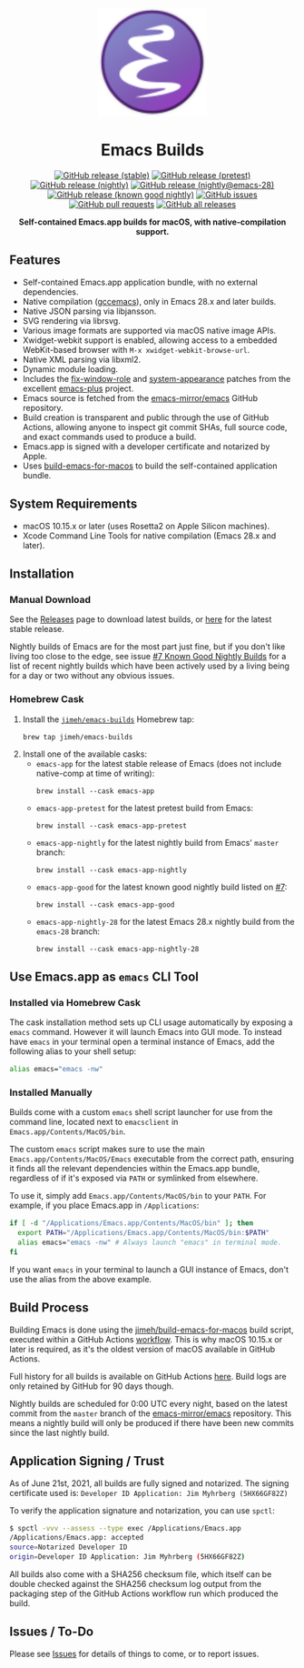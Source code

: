 <p align="center">
  <img width="192px" src="https://github.com/emacs-mirror/emacs/raw/emacs-27.2/etc/images/icons/hicolor/scalable/apps/emacs.svg" alt="Logo">
</p>

<h1 align="center">
  Emacs Builds
</h1>

<p align="center">
  <a href="https://github.com/jimeh/emacs-builds/releases/latest"><img alt="GitHub release (stable)" src="https://img.shields.io/endpoint?url=https%3A%2F%2Fraw.githubusercontent.com%2Fjimeh%2Fhomebrew-emacs-builds%2Fmeta%2FCasks%2Femacs-app%2Fshield.json"></a>
  <a href="https://github.com/jimeh/emacs-builds/releases?q=pretest&expanded=true"><img alt="GitHub release (pretest)" src="https://img.shields.io/endpoint?url=https%3A%2F%2Fraw.githubusercontent.com%2Fjimeh%2Fhomebrew-emacs-builds%2Fmeta%2FCasks%2Femacs-app-pretest%2Fshield.json"></a>
  <a href="https://github.com/jimeh/emacs-builds/releases?q=master&expanded=true"><img alt="GitHub release (nightly)" src="https://img.shields.io/endpoint?url=https%3A%2F%2Fraw.githubusercontent.com%2Fjimeh%2Fhomebrew-emacs-builds%2Fmeta%2FCasks%2Femacs-app-nightly%2Fshield.json"></a>
  <a href="https://github.com/jimeh/emacs-builds/releases?q=emacs-28&expanded=true"><img alt="GitHub release (nightly@emacs-28)" src="https://img.shields.io/endpoint?url=https%3A%2F%2Fraw.githubusercontent.com%2Fjimeh%2Fhomebrew-emacs-builds%2Fmeta%2FCasks%2Femacs-app-nightly-28%2Fshield.json"></a>
  <a href="https://github.com/jimeh/emacs-builds/issues/7"><img alt="GitHub release (known good nightly)" src="https://img.shields.io/endpoint?url=https%3A%2F%2Fraw.githubusercontent.com%2Fjimeh%2Fhomebrew-emacs-builds%2Fmeta%2FCasks%2Femacs-app-good%2Fshield.json"></a>
  <a href="https://github.com/jimeh/emacs-builds/issues"><img alt="GitHub issues" src="https://img.shields.io/github/issues-raw/jimeh/emacs-builds?style=flat&logo=github&logoColor=white"></a>
  <a href="https://github.com/jimeh/emacs-builds/pulls"><img alt="GitHub pull requests" src="https://img.shields.io/github/issues-pr-raw/jimeh/emacs-builds?style=flat&logo=github&logoColor=white"></a>
  <a href="https://github.com/jimeh/emacs-builds/releases"><img alt="GitHub all releases" src="https://img.shields.io/endpoint?url=https%3A%2F%2Fraw.githubusercontent.com%2Fjimeh%2Femacs-builds%2Fmeta%2Ftotal-downloads%2Fshield.json"></a>
</p>

<p align="center">
  <strong>
    Self-contained Emacs.app builds for macOS, with native-compilation support.
  </strong>
</p>

## Features

- Self-contained Emacs.app application bundle, with no external dependencies.
- Native compilation ([gccemacs][]), only in Emacs 28.x and later builds.
- Native JSON parsing via libjansson.
- SVG rendering via librsvg.
- Various image formats are supported via macOS native image APIs.
- Xwidget-webkit support is enabled, allowing access to a embedded WebKit-based
  browser with `M-x xwidget-webkit-browse-url`.
- Native XML parsing via libxml2.
- Dynamic module loading.
- Includes the [fix-window-role][] and [system-appearance][] patches from the
  excellent [emacs-plus][] project.
- Emacs source is fetched from the [emacs-mirror/emacs][] GitHub repository.
- Build creation is transparent and public through the use of GitHub Actions,
  allowing anyone to inspect git commit SHAs, full source code, and exact
  commands used to produce a build.
- Emacs.app is signed with a developer certificate and notarized by Apple.
- Uses [build-emacs-for-macos][] to build the self-contained application bundle.

[build-emacs-for-macos]: https://github.com/jimeh/build-emacs-for-macos
[gccemacs]: https://www.emacswiki.org/emacs/GccEmacs
[fix-window-role]:
  https://github.com/d12frosted/homebrew-emacs-plus/blob/master/patches/emacs-28/fix-window-role.patch
[system-appearance]:
  https://github.com/d12frosted/homebrew-emacs-plus/blob/master/patches/emacs-28/system-appearance.patch
[emacs-plus]: https://github.com/d12frosted/homebrew-emacs-plus
[emacs-mirror/emacs]: https://github.com/emacs-mirror/emacs

## System Requirements

- macOS 10.15.x or later (uses Rosetta2 on Apple Silicon machines).
- Xcode Command Line Tools for native compilation (Emacs 28.x and later).

## Installation

### Manual Download

See the [Releases][] page to download latest builds, or [here](latest) for the
latest stable release.

Nightly builds of Emacs are for the most part just fine, but if you don't like
living too close to the edge, see issue [#7 Known Good Nightly Builds][7] for a
list of recent nightly builds which have been actively used by a living being
for a day or two without any obvious issues.

[releases]: https://github.com/jimeh/emacs-builds/releases
[latest]: https://github.com/jimeh/emacs-builds/releases/latest
[7]: https://github.com/jimeh/emacs-builds/issues/7

### Homebrew Cask

1. Install the
   [`jimeh/emacs-builds`](https://github.com/jimeh/homebrew-emacs-builds)
   Homebrew tap:
   ```
   brew tap jimeh/emacs-builds
   ```
2. Install one of the available casks:
   - `emacs-app` for the latest stable release of Emacs (does not include
     native-comp at time of writing):
     ```
     brew install --cask emacs-app
     ```
   - `emacs-app-pretest` for the latest pretest build from Emacs:
     ```
     brew install --cask emacs-app-pretest
     ```
   - `emacs-app-nightly` for the latest nightly build from Emacs' `master`
     branch:
     ```
     brew install --cask emacs-app-nightly
     ```
   - `emacs-app-good` for the latest known good nightly build listed on [#7][7]:
     ```
     brew install --cask emacs-app-good
     ```
   - `emacs-app-nightly-28` for the latest Emacs 28.x nightly build from the
     `emacs-28` branch:
     ```
     brew install --cask emacs-app-nightly-28
     ```

[7]: https://github.com/jimeh/emacs-builds/issues/7

## Use Emacs.app as `emacs` CLI Tool

### Installed via Homebrew Cask

The cask installation method sets up CLI usage automatically by exposing a
`emacs` command. However it will launch Emacs into GUI mode. To instead have
`emacs` in your terminal open a terminal instance of Emacs, add the following
alias to your shell setup:

```bash
alias emacs="emacs -nw"
```

### Installed Manually

Builds come with a custom `emacs` shell script launcher for use from the command
line, located next to `emacsclient` in `Emacs.app/Contents/MacOS/bin`.

The custom `emacs` script makes sure to use the main
`Emacs.app/Contents/MacOS/Emacs` executable from the correct path, ensuring it
finds all the relevant dependencies within the Emacs.app bundle, regardless of
if it's exposed via `PATH` or symlinked from elsewhere.

To use it, simply add `Emacs.app/Contents/MacOS/bin` to your `PATH`. For
example, if you place Emacs.app in `/Applications`:

```bash
if [ -d "/Applications/Emacs.app/Contents/MacOS/bin" ]; then
  export PATH="/Applications/Emacs.app/Contents/MacOS/bin:$PATH"
  alias emacs="emacs -nw" # Always launch "emacs" in terminal mode.
fi
```

If you want `emacs` in your terminal to launch a GUI instance of Emacs, don't
use the alias from the above example.

## Build Process

Building Emacs is done using the [jimeh/build-emacs-for-macos][] build script,
executed within a GitHub Actions [workflow][]. This is why macOS 10.15.x or
later is required, as it's the oldest version of macOS available in GitHub
Actions.

[jimeh/build-emacs-for-macos]: https://github.com/jimeh/build-emacs-for-macos
[workflow]:
  https://github.com/jimeh/emacs-builds/blob/main/.github/workflows/build.yml

Full history for all builds is available on GitHub Actions [here][actions].
Build logs are only retained by GitHub for 90 days though.

[actions]: https://github.com/jimeh/emacs-builds/actions

Nightly builds are scheduled for 0:00 UTC every night, based on the latest
commit from the `master` branch of the [emacs-mirror/emacs][] repository. This
means a nightly build will only be produced if there have been new commits since
the last nightly build.

## Application Signing / Trust

As of June 21st, 2021, all builds are fully signed and notarized. The signing
certificate used is: `Developer ID Application: Jim Myhrberg (5HX66GF82Z)`

To verify the application signature and notarization, you can use `spctl`:

```bash
$ spctl -vvv --assess --type exec /Applications/Emacs.app
/Applications/Emacs.app: accepted
source=Notarized Developer ID
origin=Developer ID Application: Jim Myhrberg (5HX66GF82Z)
```

All builds also come with a SHA256 checksum file, which itself can be double
checked against the SHA256 checksum log output from the packaging step of the
GitHub Actions workflow run which produced the build.

[emacs-mirror/emacs]: https://github.com/emacs-mirror/emacs

## Issues / To-Do

Please see [Issues][] for details of things to come, or to report issues.

[issues]: https://github.com/jimeh/emacs-builds/issues
